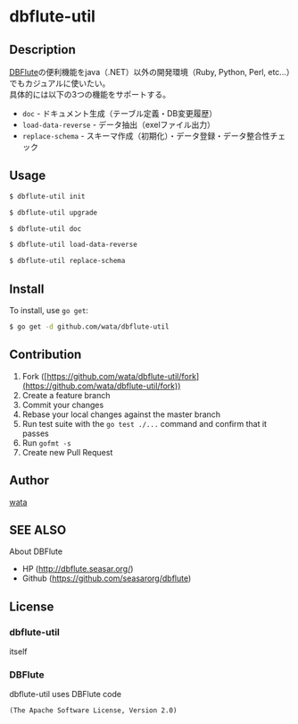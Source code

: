 dbflute-util
====

## Description

[DBFlute](http://dbflute.seasar.org/)の便利機能をjava（.NET）以外の開発環境（Ruby, Python, Perl, etc...）でもカジュアルに使いたい。  
具体的には以下の3つの機能をサポートする。

* `doc` - ドキュメント生成（テーブル定義・DB変更履歴）
* `load-data-reverse` - データ抽出（exelファイル出力）
* `replace-schema` - スキーマ作成（初期化）・データ登録・データ整合性チェック

## Usage

```bash
$ dbflute-util init
```

```bash
$ dbflute-util upgrade
```

```bash
$ dbflute-util doc
```

```bash
$ dbflute-util load-data-reverse
```

```bash
$ dbflute-util replace-schema
```

## Install

To install, use `go get`:

```bash
$ go get -d github.com/wata/dbflute-util
```

## Contribution

1. Fork ([https://github.com/wata/dbflute-util/fork](https://github.com/wata/dbflute-util/fork))
1. Create a feature branch
1. Commit your changes
1. Rebase your local changes against the master branch
1. Run test suite with the `go test ./...` command and confirm that it passes
1. Run `gofmt -s`
1. Create new Pull Request

## Author

[wata](https://github.com/wata)

## SEE ALSO

About DBFlute
* HP (http://dbflute.seasar.org/)
* Github (https://github.com/seasarorg/dbflute)

## License

### dbflute-util
itself

### DBFlute
dbflute-util uses DBFlute code
```
(The Apache Software License, Version 2.0)
```
